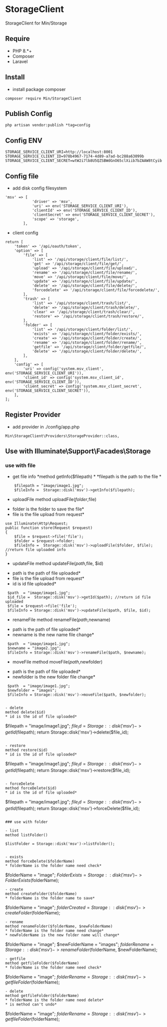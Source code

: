 # StorageClient

StorageClient for Min/Storage

## Require

- PHP 8.\*+
- Composer
- Laravel

## Install

- install package composer

```
composer require Min/StorageClient
```

## Publish Config

```
php artisan vendor:publish *tag=config
```

## Config ENV

```
STORAGE_SERVICE_CLIENT_URI=http://localhost:8001
STORAGE_SERVICE_CLIENT_ID=978b4967-7174-4d89-a7ad-bc288a63099b
STORAGE_SERVICE_CLIENT_SECRET=wtW2i7lb8U5QZSBWdGnO65clXiib7bZAAW8tCyib
```

## Config file

- add disk config filesystem

```
'msv' => [
            'driver' => 'msv',
            'uri' => env('STORAGE_SERVICE_CLIENT_URI'),
            'clientId' => env('STORAGE_SERVICE_CLIENT_ID'),
            'clientSecret' => env('STORAGE_SERVICE_CLIENT_SECRET'),
            'scope' => 'storage',
        ],
```

- client config

```
return [
    'token' => '/api/oauth/token',
    'option' => [
        'file' => [
            'list' => '/api/storage/client/file/list/',
            'get' => '/api/storage/client/file/get/',
            'upload' => '/api/storage/client/file/upload/',
            'rename' => '/api/storage/client/file/rename/',
            'move' => '/api/storage/client/file/move/',
            'update' => '/api/storage/client/file/update/',
            'delete' => '/api/storage/client/file/delete/',
            'forcedelete' => '/api/storage/client/file/forcedelete/',
        ],
        'trash' => [
            'list' => '/api/storage/client/trash/list/',
            'delete' => '/api/storage/client/trash/delete/',
            'clear' => '/api/storage/client/trash/clear/',
            'restore' => '/api/storage/client/trash/restore/',
        ],
        'folder' => [
            'list' => '/api/storage/client/folder/list/',
            'exists' => '/api/storage/client/folder/exists/',
            'create' => '/api/storage/client/folder/create/',
            'rename' => '/api/storage/client/folder/rename/',
            'getfile' => '/api/storage/client/folder/getfile/',
            'delete' => '/api/storage/client/folder/delete/',
        ],
    ],
    'config' => [
        'uri' => config('system.msv_client', env('STORAGE_SERVICE_CLIENT_URI')),
        'client_id' => config('system.msv_client_id', env('STORAGE_SERVICE_CLIENT_ID')),
        'client_secret' => config('system.msv_client_secret', env('STORAGE_SERVICE_CLIENT_SECRET')),
    ],
];

```

## Register Provider

- add provider in ./config/app.php

```
Min\StorageClient\Providers\StorageProvider::class,
```

## Use with Illuminate\Support\Facades\Storage

### use with file
- get file info
*method getInfo($filepath) *
*filepath is the path to the file *

```
    $filepath = "image/image1.jpg";
    $fileInfo =  Storage::disk('msv')->getInfo($filepath);
```
- uploadFile
method uploadFile($folder,$file)
* folder is the folder to save the file*
* file is the file upload from request*

```
use Illuminate\Http\Request;
public function store(Request $request)
{
    $file = $request->file('file');
    $folder = $request->folder;
    $fileInfo =  Storage::disk('msv')->uploadFile($folder, $file); //return file uploaded info
}
```
- updateFile
method updateFile($path,$file, $id)
* path is the path of file uploaded*
* file is the file upload from request*
* id is id file uploaded*

```
 $path  = "image/image1.jpg";
 $id_file =  Storage::disk('msv')->getId($path); //return id file uploaded
 $file = $request->file('file');
 $fileInfo = Storage::disk('msv')->updateFile($path, $file, $id);
```

- renameFile
method renameFile($path,$newname)
* path is the path of file uploaded*
* newname is the new name file change*
```
 $path  = "image/image1.jpg";
 $newname = "image2.jpg";
 $fileInfo = Storage::disk('msv')->renameFile($path, $newname);
```
- moveFile
method moveFile($path,$newfolder)
* path is the path of file uploaded*
* newfolder is the new folder file change*
```
 $path  = "image/image1.jpg";
 $newfolder = "images";
 $fileInfo = Storage::disk('msv')->moveFile($path, $newfolder);
```
```

- delete
method delete($id)
* id is the id of file uploaded*
```
$filepath = "image/image1.jpg";
$file_id =  Storage::disk('msv')->getId($filepath);
return  Storage::disk('msv')->delete($file_id);
```

- restore
method restore($id)
* id is the id of file uploaded*
```
$filepath = "image/image1.jpg";
$file_id =  Storage::disk('msv')->getId($filepath);
return  Storage::disk('msv')->restore($file_id);
```

- forceDelete
method forceDelete($id)
* id is the id of file uploaded*
```
$filepath = "image/image1.jpg";
$file_id =  Storage::disk('msv')->getId($filepath);
return  Storage::disk('msv')->forceDelete($file_id);
```

### use with folder

- list
method listFolder()
```
    $listFolder = Storage::disk('msv')->listFolder();
```

- exists
method forceDelete($folderName)
* folderName is the folder name need check*
```
$folderName = "image";
$FolderExists = Storage::disk('msv')->FolderExists($folderName);
```
- create
method createFolder($folderName)
* folderName is the folder name to save*
```
$folderName = "image";
$folderCreated = Storage::disk('msv')->createFolder($folderName);
```
- rename
method renameFolder($folderName, $newFolderName)
* folderName is the folder name need change*
* newFolderName is the new folder name will change*
```
$folderName = "image";
$newFolderName = "images";
$folderRename = Storage::disk('msv')->renameFolder($folderName, $newFolderName);
```
- getfile
method getfileFolder($folderName)
* folderName is the folder name need check*

```
$folderName = "image";
$folderRename = Storage::disk('msv')->getfileFolder($folderName);
```
- delete
method getfileFolder($folderName)
* folderName is the folder name need delete*
* is method can't undo*
```
$folderName = "image";
$folderRename = Storage::disk('msv')->getfileFolder($folderName);
```
